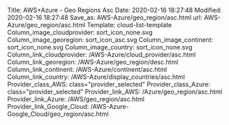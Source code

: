 Title: AWS+Azure - Geo Regions Asc
Date: 2020-02-16 18:27:48
Modified: 2020-02-16 18:27:48
Save_as: AWS-Azure/geo_region/asc.html
url: AWS-Azure/geo_region/asc.html
Template: cloud-list-template
Column_image_cloudprovider: sort_icon_none.svg
Column_image_georegion: sort_icon_asc.svg
Column_image_continent: sort_icon_none.svg
Column_image_country: sort_icon_none.svg
Column_link_cloudprovider: /AWS-Azure/cloud_provider/asc.html
Column_link_georegion: /AWS-Azure/geo_region/desc.html
Column_link_continent: /AWS-Azure/continent/asc.html
Column_link_country: /AWS-Azure/display_countries/asc.html
Provider_class_AWS: class="provider_selected"
Provider_class_Azure: class="provider_selected"
Provider_link_AWS: /Azure/geo_region/asc.html
Provider_link_Azure: /AWS/geo_region/asc.html
Provider_link_Google_Cloud: /AWS-Azure-Google_Cloud/geo_region/asc.html